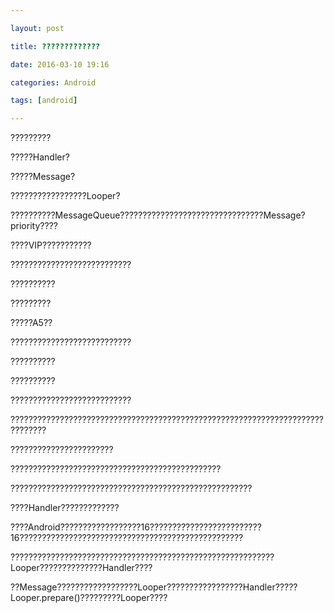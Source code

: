 ```yaml
---

layout: post

title: ?????????????

date: 2016-03-10 19:16

categories: Android

tags: [android]

---
```


?????????

?????Handler?

?????Message?

?????????????????Looper?

??????????MessageQueue????????????????????????????????Message?priority????

????VIP???????????

???????????????????????????

??????????

?????????

?????A5??

???????????????????????????

??????????

??????????



???????????????????????????

??????????????????????????????????????????????????????????????????????????????

???????????????????????

???????????????????????????????????????????????

??????????????????????????????????????????????????????

????Handler?????????????

????Android??????????????????16?????????????????????????16??????????????????????????????????????????????????

???????????????????????????????????????????????????????????Looper??????????????Handler????	

??Message??????????????????Looper?????????????????Handler?????Looper.prepare()?????????Looper????



